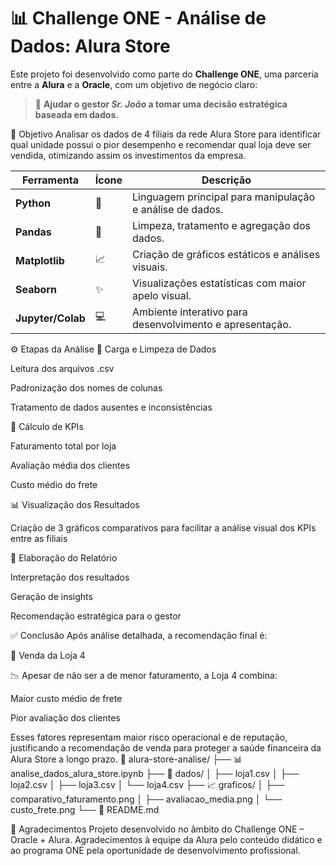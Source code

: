 # 📊 **Challenge ONE - Análise de Dados: Alura Store**

Este projeto foi desenvolvido como parte do **Challenge ONE**, uma parceria entre a **Alura** e a **Oracle**, com um objetivo de negócio claro:

> 🧠 **Ajudar o gestor *Sr. João* a tomar uma decisão estratégica baseada em dados.**


🎯 Objetivo
Analisar os dados de 4 filiais da rede Alura Store para identificar qual unidade possui o pior desempenho e recomendar qual loja deve ser vendida, otimizando assim os investimentos da empresa.

| Ferramenta        | Ícone | Descrição                                                |
| ----------------- | ----- | -------------------------------------------------------- |
| **Python**        | 🐍    | Linguagem principal para manipulação e análise de dados. |
| **Pandas**        | 🐼    | Limpeza, tratamento e agregação dos dados.               |
| **Matplotlib**    | 📈    | Criação de gráficos estáticos e análises visuais.        |
| **Seaborn**       | ✨     | Visualizações estatísticas com maior apelo visual.       |
| **Jupyter/Colab** | 💻    | Ambiente interativo para desenvolvimento e apresentação. |

⚙️ Etapas da Análise
🔌 Carga e Limpeza de Dados

Leitura dos arquivos .csv

Padronização dos nomes de colunas

Tratamento de dados ausentes e inconsistências

🧮 Cálculo de KPIs

Faturamento total por loja

Avaliação média dos clientes

Custo médio do frete

📊 Visualização dos Resultados

Criação de 3 gráficos comparativos para facilitar a análise visual dos KPIs entre as filiais

📝 Elaboração do Relatório

Interpretação dos resultados

Geração de insights

Recomendação estratégica para o gestor

✅ Conclusão
Após análise detalhada, a recomendação final é:

🔻 Venda da Loja 4

📉 Apesar de não ser a de menor faturamento, a Loja 4 combina:

Maior custo médio de frete

Pior avaliação dos clientes

Esses fatores representam maior risco operacional e de reputação, justificando a recomendação de venda para proteger a saúde financeira da Alura Store a longo prazo.
📁 alura-store-analise/
├── 📊 analise_dados_alura_store.ipynb
├── 📄 dados/
│   ├── loja1.csv
│   ├── loja2.csv
│   ├── loja3.csv
│   └── loja4.csv
├── 📈 graficos/
│   ├── comparativo_faturamento.png
│   ├── avaliacao_media.png
│   └── custo_frete.png
└── 📃 README.md

🙌 Agradecimentos
Projeto desenvolvido no âmbito do Challenge ONE – Oracle + Alura.
Agradecimentos à equipe da Alura pelo conteúdo didático e ao programa ONE pela oportunidade de desenvolvimento profissional.
